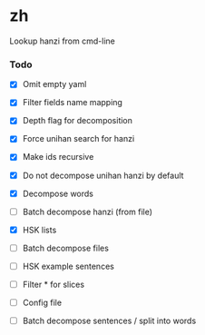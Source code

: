 # zh
Lookup hanzi from cmd-line

### Todo

- [x] Omit empty yaml
- [x] Filter fields name mapping
- [x] Depth flag for decomposition
- [x] Force unihan search for hanzi
- [x] Make ids recursive
- [x] Do not decompose unihan hanzi by default
- [x] Decompose words
- [ ] Batch decompose hanzi (from file)
- [x] HSK lists
- [ ] Batch decompose files
- [ ] HSK example sentences
- [ ] Filter * for slices
- [ ] Config file
- [ ] Batch decompose sentences / split into words

